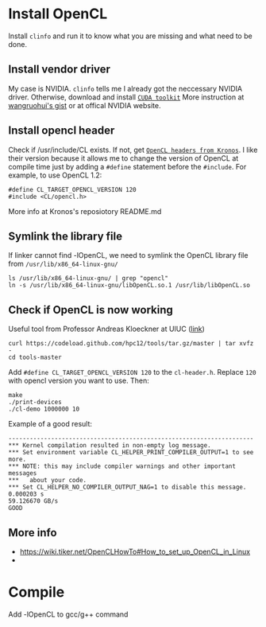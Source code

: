 # Install OpenCL
Install `clinfo` and run it to know what you are missing and what need to be done.

## Install vendor driver
My case is NVIDIA. `clinfo` tells me I already got the neccessary NVIDIA driver. Otherwise, download and install [`CUDA toolkit`](https://developer.nvidia.com/cuda-downloads?target_os=Linux&target_arch=x86_64&target_distro=Ubuntu&target_version=1604&target_type=deblocal)
More instruction at [wangruohui's gist](https://gist.github.com/wangruohui/df039f0dc434d6486f5d4d098aa52d07) or at offical NVIDIA website.

## Install opencl header
Check if /usr/include/CL exists. If not, get [`OpenCL headers from Kronos`](https://github.com/KhronosGroup/OpenCL-Headers). I like their version because it allows me to change the version of OpenCL at compile time just by adding a `#define` statement before the `#include`. For example, to use OpenCL 1.2:
```
#define CL_TARGET_OPENCL_VERSION 120
#include <CL/opencl.h>
```
More info at Kronos's reposiotory README.md

## Symlink the library file
If linker cannot find -lOpenCL, we need to symlink the OpenCL library file from `/usr/lib/x86_64-linux-gnu/`
```
ls /usr/lib/x86_64-linux-gnu/ | grep "opencl"
ln -s /usr/lib/x86_64-linux-gnu/libOpenCL.so.1 /usr/lib/libOpenCL.so
```

## Check if OpenCL is now working
Useful tool from Professor Andreas Kloeckner at UIUC ([link](https://github.com/hpc12/tools))
```
curl https://codeload.github.com/hpc12/tools/tar.gz/master | tar xvfz -
cd tools-master
```
Add `#define CL_TARGET_OPENCL_VERSION 120` to the `cl-header.h`. Replace `120` with opencl version you want to use. Then:
```
make
./print-devices
./cl-demo 1000000 10
```
Example of a good result:
```
---------------------------------------------------------------------
*** Kernel compilation resulted in non-empty log message.
*** Set environment variable CL_HELPER_PRINT_COMPILER_OUTPUT=1 to see more.
*** NOTE: this may include compiler warnings and other important messages
***   about your code.
*** Set CL_HELPER_NO_COMPILER_OUTPUT_NAG=1 to disable this message.
0.000203 s
59.126670 GB/s
GOOD
```

## More info
* https://wiki.tiker.net/OpenCLHowTo#How_to_set_up_OpenCL_in_Linux
* 

# Compile
Add -lOpenCL to gcc/g++ command
